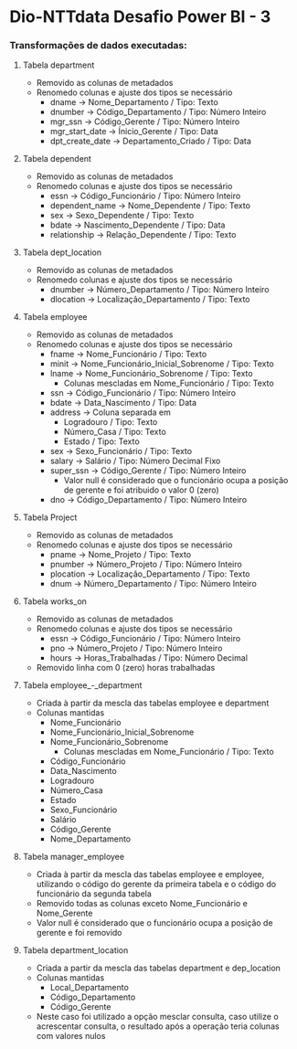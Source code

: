# Dio-NTTdata Desafio Power BI - 3

### Transformações de dados executadas:

1. Tabela department
    - Removido as colunas de metadados
    - Renomedo colunas e ajuste dos tipos se necessário
        - dname -> Nome_Departamento / Tipo: Texto
        - dnumber -> Código_Departamento / Tipo: Número Inteiro
        - mgr_ssn -> Código_Gerente / Tipo: Número Inteiro
        - mgr_start_date -> Ínicio_Gerente / Tipo: Data
        - dpt_create_date -> Departamento_Criado / Tipo: Data

2. Tabela dependent
    - Removido as colunas de metadados
    - Renomedo colunas e ajuste dos tipos se necessário
        - essn -> Código_Funcionário / Tipo: Número Inteiro
        - dependent_name -> Nome_Dependente / Tipo: Texto
        - sex -> Sexo_Dependente / Tipo: Texto
        - bdate -> Nascimento_Dependente / Tipo: Data
        - relationship -> Relação_Dependente / Tipo: Texto

3. Tabela dept_location
    - Removido as colunas de metadados
    - Renomedo colunas e ajuste dos tipos se necessário
        - dnumber -> Número_Departamento / Tipo: Número Inteiro
        - dlocation -> Localização_Departamento / Tipo: Texto

4. Tabela employee
    - Removido as colunas de metadados
    - Renomedo colunas e ajuste dos tipos se necessário
        - fname -> Nome_Funcionário / Tipo: Texto
        - minit -> Nome_Funcionário_Inicial_Sobrenome / Tipo: Texto
        - lname -> Nome_Funcionário_Sobrenome / Tipo: Texto
            - Colunas mescladas em Nome_Funcionário / Tipo: Texto
        - ssn -> Código_Funcionário / Tipo: Número Inteiro
        - bdate -> Data_Nascimento / Tipo: Data
        - address -> Coluna separada em
            - Logradouro / Tipo: Texto
            - Número_Casa / Tipo: Texto
            - Estado / Tipo: Texto
        - sex -> Sexo_Funcionário / Tipo: Texto
        - salary -> Salário / Tipo: Número Decimal Fixo
        - super_ssn -> Código_Gerente / Tipo: Número Inteiro
            - Valor null é considerado que o funcionário ocupa a posição de gerente e foi atribuido o valor 0 (zero)
        - dno -> Código_Departamento / Tipo: Número Inteiro

5. Tabela Project
    - Removido as colunas de metadados
    - Renomedo colunas e ajuste dos tipos se necessário
        - pname -> Nome_Projeto / Tipo: Texto
        - pnumber -> Número_Projeto / Tipo: Número Inteiro
        - plocation -> Localização_Departamento / Tipo: Texto
        - dnum -> Número_Departamento / Tipo: Número Inteiro

6. Tabela works_on
    - Removido as colunas de metadados
    - Renomedo colunas e ajuste dos tipos se necessário
        - essn -> Código_Funcionário / Tipo: Número Inteiro
        - pno -> Número_Projeto / Tipo: Número Inteiro
        - hours -> Horas_Trabalhadas / Tipo: Número Decimal
    - Removido linha com 0 (zero) horas trabalhadas

7. Tabela employee_-_department
    - Criada à partir da mescla das tabelas employee e department
    - Colunas mantidas
        - Nome_Funcionário
        - Nome_Funcionário_Inicial_Sobrenome
        - Nome_Funcionário_Sobrenome
            - Colunas mescladas em Nome_Funcionário / Tipo: Texto
        - Código_Funcionário
        - Data_Nascimento
        - Logradouro
        - Número_Casa
        - Estado
        - Sexo_Funcionário
        - Salário
        - Código_Gerente
        - Nome_Departamento

8. Tabela manager_employee
    - Criada à partir da mescla das tabelas employee e employee, utilizando o código do gerente da primeira tabela e o código do funcionário da segunda tabela
    - Removido todas as colunas exceto Nome_Funcionário e Nome_Gerente
    - Valor null é considerado que o funcionário ocupa a posição de gerente e foi removido

9. Tabela department_location
    - Criada a partir da mescla das tabelas department e dep_location
    - Colunas mantidas
        - Local_Departamento
        - Código_Departamento
        - Código_Gerente
    - Neste caso foi utilizado a opção mesclar consulta, caso utilize o acrescentar consulta, o resultado após a operação teria colunas com valores nulos